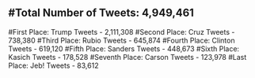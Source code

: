 #Total Number of Tweets: 4,949,461 
---
#First Place: Trump Tweets - 2,111,308
#Second Place: Cruz Tweets - 738,380
#Third Place: Rubio Tweets - 645,874
#Fourth Place: Clinton Tweets - 619,120
#Fifth Place: Sanders Tweets - 448,673
#Sixth Place: Kasich Tweets - 178,528
#Seventh Place: Carson Tweets - 123,978
#Last Place: Jeb! Tweets - 83,612
